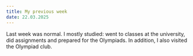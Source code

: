 ```yaml
---
title: My previous week
date: 22.03.2025
---
```


Last week was normal. I mostly studied: went to classes at the university, did assignments and prepared for the Olympiads. In addition, I also visited the Olympiad club.
